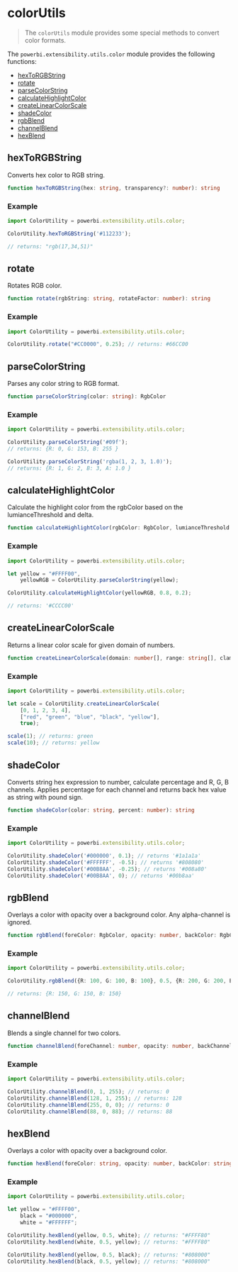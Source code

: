# colorUtils
> The ```colorUtils``` module provides some special methods to convert color formats.

The ```powerbi.extensibility.utils.color``` module provides the following functions:

* [hexToRGBString](#hextorgbstring)
* [rotate](#rotate)
* [parseColorString](#parsecolorstring)
* [calculateHighlightColor](#calculatehighlightcolor)
* [createLinearColorScale](#createlinearcolorscale)
* [shadeColor](#shadecolor)
* [rgbBlend](#rgbblend)
* [channelBlend](#channelblend)
* [hexBlend](#hexblend)

## hexToRGBString
Converts hex color to RGB string.

```typescript
function hexToRGBString(hex: string, transparency?: number): string
```

### Example

```typescript
import ColorUtility = powerbi.extensibility.utils.color;

ColorUtility.hexToRGBString('#112233');

// returns: "rgb(17,34,51)"
```

## rotate
Rotates RGB color.

```typescript
function rotate(rgbString: string, rotateFactor: number): string
```

### Example

```typescript
import ColorUtility = powerbi.extensibility.utils.color;

ColorUtility.rotate("#CC0000", 0.25); // returns: #66CC00
```

## parseColorString
Parses any color string to RGB format.

```typescript
function parseColorString(color: string): RgbColor
```

### Example

```typescript
import ColorUtility = powerbi.extensibility.utils.color;

ColorUtility.parseColorString('#09f');
// returns: {R: 0, G: 153, B: 255 }

ColorUtility.parseColorString('rgba(1, 2, 3, 1.0)');
// returns: {R: 1, G: 2, B: 3, A: 1.0 }
```

## calculateHighlightColor
Calculate the highlight color from the rgbColor based on the lumianceThreshold and delta.

```typescript
function calculateHighlightColor(rgbColor: RgbColor, lumianceThreshold: number, delta: number): string
```

### Example

```typescript
import ColorUtility = powerbi.extensibility.utils.color;

let yellow = "#FFFF00",
    yellowRGB = ColorUtility.parseColorString(yellow);

ColorUtility.calculateHighlightColor(yellowRGB, 0.8, 0.2);

// returns: '#CCCC00'
```

## createLinearColorScale
Returns a linear color scale for given domain of numbers.

```typescript
function createLinearColorScale(domain: number[], range: string[], clamp: boolean): LinearColorScale
```

### Example

```typescript
import ColorUtility = powerbi.extensibility.utils.color;

let scale = ColorUtility.createLinearColorScale(
    [0, 1, 2, 3, 4],
    ["red", "green", "blue", "black", "yellow"],
    true);

scale(1); // returns: green
scale(10); // returns: yellow
```

## shadeColor
Converts string hex expression to number, calculate percentage and R, G, B channels.
Applies percentage for each channel and returns back hex value as string with pound sign.

```typescript
function shadeColor(color: string, percent: number): string
```

### Example

```typescript
import ColorUtility = powerbi.extensibility.utils.color;

ColorUtility.shadeColor('#000000', 0.1); // returns '#1a1a1a'
ColorUtility.shadeColor('#FFFFFF', -0.5); // returns '#808080'
ColorUtility.shadeColor('#00B8AA', -0.25); // returns '#008a80'
ColorUtility.shadeColor('#00B8AA', 0); // returns '#00b8aa'
```

## rgbBlend
Overlays a color with opacity over a background color. Any alpha-channel is ignored.

```typescript
function rgbBlend(foreColor: RgbColor, opacity: number, backColor: RgbColor): RgbColor
```

### Example

```typescript
import ColorUtility = powerbi.extensibility.utils.color;

ColorUtility.rgbBlend({R: 100, G: 100, B: 100}, 0.5, {R: 200, G: 200, B: 200});

// returns: {R: 150, G: 150, B: 150}
```

## channelBlend
Blends a single channel for two colors.

```typescript
function channelBlend(foreChannel: number, opacity: number, backChannel: number): number
```

### Example

```typescript
import ColorUtility = powerbi.extensibility.utils.color;

ColorUtility.channelBlend(0, 1, 255); // returns: 0
ColorUtility.channelBlend(128, 1, 255); // returns: 128
ColorUtility.channelBlend(255, 0, 0); // returns: 0
ColorUtility.channelBlend(88, 0, 88); // returns: 88
```

## hexBlend
Overlays a color with opacity over a background color.

```typescript
function hexBlend(foreColor: string, opacity: number, backColor: string): string
```

### Example

```typescript
import ColorUtility = powerbi.extensibility.utils.color;

let yellow = "#FFFF00",
    black = "#000000",
    white = "#FFFFFF";

ColorUtility.hexBlend(yellow, 0.5, white); // returns: "#FFFF80"
ColorUtility.hexBlend(white, 0.5, yellow); // returns: "#FFFF80"

ColorUtility.hexBlend(yellow, 0.5, black); // returns: "#808000"
ColorUtility.hexBlend(black, 0.5, yellow); // returns: "#808000"
```
